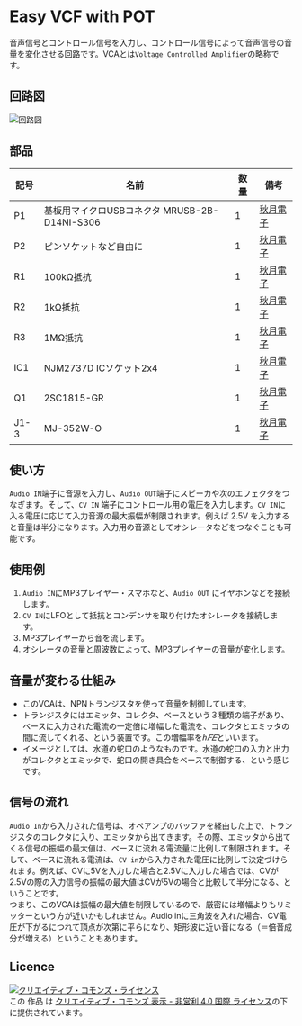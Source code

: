 # Easy VCF with POT
音声信号とコントロール信号を入力し、コントロール信号によって音声信号の音量を変化させる回路です。VCAとは`Voltage Controlled Amplifier`の略称です。

## 回路図
![回路図](https://blog.qux-jp.com/wp-content/uploads/2018/07/180624_vca.svg)

## 部品
|記号|名前|数量|備考|
| --- |-----------|-------|-------|
|P1|基板用マイクロUSBコネクタ MRUSB-2B-D14NI-S306|1|[秋月電子](https://akizukidenshi.com/catalog/g/gC-10398/)|
|P2|ピンソケットなど自由に|1|[秋月電子](https://akizukidenshi.com/catalog/g/gC-10097/)|
|R1|100kΩ抵抗|1|[秋月電子](https://akizukidenshi.com/)|
|R2|1kΩ抵抗|1|[秋月電子](https://akizukidenshi.com/)|
|R3|1MΩ抵抗|1|[秋月電子](https://akizukidenshi.com/)|
|IC1|NJM2737D ICソケット2x4|1|[秋月電子](https://akizukidenshi.com/)|
|Q1|2SC1815-GR|1|[秋月電子](https://akizukidenshi.com/)|
|J1-3|MJ-352W-O|1|[秋月電子](https://akizukidenshi.com/)|

## 使い方
`Audio IN`端子に音源を入力し、`Audio OUT`端子にスピーカや次のエフェクタをつなぎます。そして、`CV IN` 端子にコントロール用の電圧を入力します。`CV IN`に入る電圧に応じて入力音源の最大振幅が制限されます。例えば 2.5V を入力すると音量は半分になります。入力用の音源としてオシレータなどをつなぐことも可能です。

## 使用例
1. `Audio IN`にMP3プレイヤー・スマホなど、`Audio OUT` にイヤホンなどを接続
します。
2. `CV IN`にLFOとして抵抗とコンデンサを取り付けたオシレータを接続します。
3. MP3プレイヤーから音を流します。
4. オシレータの音量と周波数によって、MP3プレイヤーの音量が変化します。

## 音量が変わる仕組み
- このVCAは、NPNトランジスタを使って音量を制御しています。
- トランジスタにはエミッタ、コレクタ、ベースという３種類の端子があり、ベースに入力された電流の一定倍に増幅した電流を、コレクタとエミッタの間に流してくれる、という装置です。この増幅率を$ℎ𝐹𝐸$といいます。
- イメージとしては、水道の蛇口のようなものです。水道の蛇口の入力と出力がコレクタとエミッタで、蛇口の開き具合をベースで制御する、という感じです。

## 信号の流れ
`Audio In`から入力された信号は、オペアンプのバッファを経由した上で、トランジスタのコレクタに入り、エミッタから出てきます。その際、エミッタから出てくる信号の振幅の最大値は、ベースに流れる電流量に比例して制限されます。そして、ベースに流れる電流は、`CV in`から入力された電圧に比例して決定づけられます。例えば、CVに5Vを入力した場合と2.5Vに入力した場合では、CVが2.5Vの際の入力信号の振幅の最大値はCVが5Vの場合と比較して半分になる、ということです。  
つまり、このVCAは振幅の最大値を制限しているので、厳密には増幅よりもリミッターという方が近いかもしれません。Audio inに三角波を入れた場合、CV電圧が下がるにつれて頂点が次第に平らになり、矩形波に近い音になる（＝倍音成分が増える）ということもあります。

## Licence
<a rel="license" href="http://creativecommons.org/licenses/by-nc/4.0/"><img alt="クリエイティブ・コモンズ・ライセンス" style="border-width:0" src="https://i.creativecommons.org/l/by-nc/4.0/88x31.png" /></a><br />この 作品 は <a rel="license" href="http://creativecommons.org/licenses/by-nc/4.0/">クリエイティブ・コモンズ 表示 - 非営利 4.0 国際 ライセンス</a>の下に提供されています。
